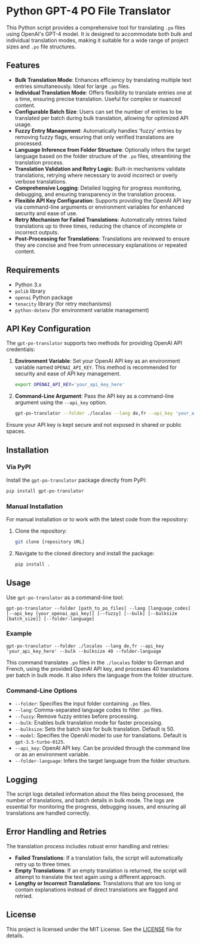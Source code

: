 # Python GPT-4 PO File Translator

This Python script provides a comprehensive tool for translating `.po` files using OpenAI's GPT-4 model. It is designed to accommodate both bulk and individual translation modes, making it suitable for a wide range of project sizes and `.po` file structures.

## Features

- **Bulk Translation Mode**: Enhances efficiency by translating multiple text entries simultaneously. Ideal for large `.po` files.
- **Individual Translation Mode**: Offers flexibility to translate entries one at a time, ensuring precise translation. Useful for complex or nuanced content.
- **Configurable Batch Size**: Users can set the number of entries to be translated per batch during bulk translation, allowing for optimized API usage.
- **Fuzzy Entry Management**: Automatically handles 'fuzzy' entries by removing fuzzy flags, ensuring that only verified translations are processed.
- **Language Inference from Folder Structure**: Optionally infers the target language based on the folder structure of the `.po` files, streamlining the translation process.
- **Translation Validation and Retry Logic**: Built-in mechanisms validate translations, retrying where necessary to avoid incorrect or overly verbose translations.
- **Comprehensive Logging**: Detailed logging for progress monitoring, debugging, and ensuring transparency in the translation process.
- **Flexible API Key Configuration**: Supports providing the OpenAI API key via command-line arguments or environment variables for enhanced security and ease of use.
- **Retry Mechanism for Failed Translations**: Automatically retries failed translations up to three times, reducing the chance of incomplete or incorrect outputs.
- **Post-Processing for Translations**: Translations are reviewed to ensure they are concise and free from unnecessary explanations or repeated content.

## Requirements

- Python 3.x
- `polib` library
- `openai` Python package
- `tenacity` library (for retry mechanisms)
- `python-dotenv` (for environment variable management)

## API Key Configuration

The `gpt-po-translator` supports two methods for providing OpenAI API credentials:

1. **Environment Variable**: Set your OpenAI API key as an environment variable named `OPENAI_API_KEY`. This method is recommended for security and ease of API key management.

   ```bash
   export OPENAI_API_KEY='your_api_key_here'
   ```

2. **Command-Line Argument**: Pass the API key as a command-line argument using the `--api_key` option.

   ```bash
   gpt-po-translator --folder ./locales --lang de,fr --api_key 'your_api_key_here' --bulk --bulksize 100 --folder-language
   ```

Ensure your API key is kept secure and not exposed in shared or public spaces.

## Installation

### Via PyPI

Install the `gpt-po-translator` package directly from PyPI:

```bash
pip install gpt-po-translator
```

### Manual Installation

For manual installation or to work with the latest code from the repository:

1. Clone the repository:
   ```bash
   git clone [repository URL]
   ```
2. Navigate to the cloned directory and install the package:
   ```bash
   pip install .
   ```

## Usage

Use `gpt-po-translator` as a command-line tool:

```
gpt-po-translator --folder [path_to_po_files] --lang [language_codes] [--api_key [your_openai_api_key]] [--fuzzy] [--bulk] [--bulksize [batch_size]] [--folder-language]
```

### Example

```
gpt-po-translator --folder ./locales --lang de,fr --api_key 'your_api_key_here' --bulk --bulksize 40 --folder-language
```

This command translates `.po` files in the `./locales` folder to German and French, using the provided OpenAI API key, and processes 40 translations per batch in bulk mode. It also infers the language from the folder structure.

### Command-Line Options

- `--folder`: Specifies the input folder containing `.po` files.
- `--lang`: Comma-separated language codes to filter `.po` files.
- `--fuzzy`: Remove fuzzy entries before processing.
- `--bulk`: Enables bulk translation mode for faster processing.
- `--bulksize`: Sets the batch size for bulk translation. Default is 50.
- `--model`: Specifies the OpenAI model to use for translations. Default is `gpt-3.5-turbo-0125`.
- `--api_key`: OpenAI API key. Can be provided through the command line or as an environment variable.
- `--folder-language`: Infers the target language from the folder structure.

## Logging

The script logs detailed information about the files being processed, the number of translations, and batch details in bulk mode. The logs are essential for monitoring the progress, debugging issues, and ensuring all translations are handled correctly.

## Error Handling and Retries

The translation process includes robust error handling and retries:

- **Failed Translations**: If a translation fails, the script will automatically retry up to three times.
- **Empty Translations**: If an empty translation is returned, the script will attempt to translate the text again using a different approach.
- **Lengthy or Incorrect Translations**: Translations that are too long or contain explanations instead of direct translations are flagged and retried.

## License

This project is licensed under the MIT License. See the [LICENSE](LICENSE) file for details.
